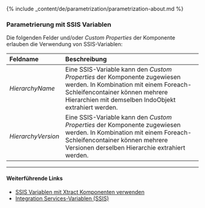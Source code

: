 
{% include _content/de/parametrization/parametrization-about.md  %}

### Parametrierung mit SSIS Variablen
Die folgenden Felder und/oder *Custom Properties* der Komponente erlauben die Verwendung von SSIS-Variablen:

|Feldname|Beschreibung|
|:----|:----|
| *HierarchyName* | Eine SSIS-Variable kann den *Custom Properties* der Komponente zugewiesen werden. In Kombination mit einem Foreach-Schleifencontainer können mehrere Hierarchien mit demselben IndoObjekt extrahiert werden.|
| *HierarchyVersion* | Eine SSIS-Variable kann den *Custom Properties* der Komponente zugewiesen werden. In Kombination mit einem Foreach-Schleifencontainer können mehrere Versionen derselben Hierarchie extrahiert werden.|

****
#### Weiterführende Links
- [SSIS Variablen mit Xtract Komponenten verwenden](../parametrisierung/parametrisierung-variablen) 
- [Integration Services-Variablen (SSIS)](https://docs.microsoft.com/de-de/sql/integration-services/integration-services-ssis-variables?view=sql-server-ver15)